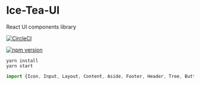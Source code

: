 # Ice-Tea-UI

React UI components library

[![CircleCI](https://circleci.com/gh/zhangshifuicetea/ice-tea-ui.svg?style=svg)](https://circleci.com/gh/zhangshifuicetea/ice-tea-ui)

[![npm version](https://badge.fury.io/js/ice-tea-ui.svg)](https://badge.fury.io/js/ice-tea-ui)

~~~
yarn install
yarn start
~~~

```js
import {Icon, Input, Layout, Content, Aside, Footer, Header, Tree, Button, Dialog} from 'ice-tea-ui';

```
